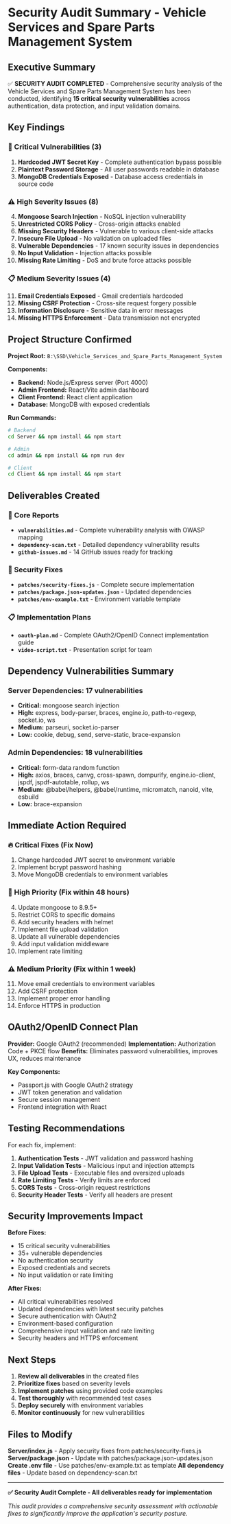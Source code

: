 # Security Audit Summary - Vehicle Services and Spare Parts Management System

## Executive Summary

✅ **SECURITY AUDIT COMPLETED** - Comprehensive security analysis of the Vehicle Services and Spare Parts Management System has been conducted, identifying **15 critical security vulnerabilities** across authentication, data protection, and input validation domains.

## Key Findings

### 🚨 Critical Vulnerabilities (3)
1. **Hardcoded JWT Secret Key** - Complete authentication bypass possible
2. **Plaintext Password Storage** - All user passwords readable in database
3. **MongoDB Credentials Exposed** - Database access credentials in source code

### ⚠️ High Severity Issues (8)
4. **Mongoose Search Injection** - NoSQL injection vulnerability
5. **Unrestricted CORS Policy** - Cross-origin attacks enabled
6. **Missing Security Headers** - Vulnerable to various client-side attacks
7. **Insecure File Upload** - No validation on uploaded files
8. **Vulnerable Dependencies** - 17 known security issues in dependencies
9. **No Input Validation** - Injection attacks possible
10. **Missing Rate Limiting** - DoS and brute force attacks possible

### 📋 Medium Severity Issues (4)
11. **Email Credentials Exposed** - Gmail credentials hardcoded
12. **Missing CSRF Protection** - Cross-site request forgery possible
13. **Information Disclosure** - Sensitive data in error messages
14. **Missing HTTPS Enforcement** - Data transmission not encrypted

## Project Structure Confirmed

**Project Root:** `B:\SSD\Vehicle_Services_and_Spare_Parts_Management_System`

**Components:**
- **Backend:** Node.js/Express server (Port 4000)
- **Admin Frontend:** React/Vite admin dashboard
- **Client Frontend:** React client application
- **Database:** MongoDB with exposed credentials

**Run Commands:**
```bash
# Backend
cd Server && npm install && npm start

# Admin
cd admin && npm install && npm run dev

# Client  
cd Client && npm install && npm start
```

## Deliverables Created

### 📄 Core Reports
- **`vulnerabilities.md`** - Complete vulnerability analysis with OWASP mapping
- **`dependency-scan.txt`** - Detailed dependency vulnerability results
- **`github-issues.md`** - 14 GitHub issues ready for tracking

### 🔧 Security Fixes
- **`patches/security-fixes.js`** - Complete secure implementation
- **`patches/package.json-updates.json`** - Updated dependencies
- **`patches/env-example.txt`** - Environment variable template

### 📋 Implementation Plans
- **`oauth-plan.md`** - Complete OAuth2/OpenID Connect implementation guide
- **`video-script.txt`** - Presentation script for team

## Dependency Vulnerabilities Summary

### Server Dependencies: 17 vulnerabilities
- **Critical:** mongoose search injection
- **High:** express, body-parser, braces, engine.io, path-to-regexp, socket.io, ws
- **Medium:** parseuri, socket.io-parser
- **Low:** cookie, debug, send, serve-static, brace-expansion

### Admin Dependencies: 18 vulnerabilities  
- **Critical:** form-data random function
- **High:** axios, braces, canvg, cross-spawn, dompurify, engine.io-client, jspdf, jspdf-autotable, rollup, ws
- **Medium:** @babel/helpers, @babel/runtime, micromatch, nanoid, vite, esbuild
- **Low:** brace-expansion

## Immediate Action Required

### 🔥 Critical Fixes (Fix Now)
1. Change hardcoded JWT secret to environment variable
2. Implement bcrypt password hashing
3. Move MongoDB credentials to environment variables

### 🚨 High Priority (Fix within 48 hours)
4. Update mongoose to 8.9.5+
5. Restrict CORS to specific domains
6. Add security headers with helmet
7. Implement file upload validation
8. Update all vulnerable dependencies
9. Add input validation middleware
10. Implement rate limiting

### ⚠️ Medium Priority (Fix within 1 week)
11. Move email credentials to environment variables
12. Add CSRF protection
13. Implement proper error handling
14. Enforce HTTPS in production

## OAuth2/OpenID Connect Plan

**Provider:** Google OAuth2 (recommended)
**Implementation:** Authorization Code + PKCE flow
**Benefits:** Eliminates password vulnerabilities, improves UX, reduces maintenance

**Key Components:**
- Passport.js with Google OAuth2 strategy
- JWT token generation and validation
- Secure session management
- Frontend integration with React

## Testing Recommendations

For each fix, implement:
1. **Authentication Tests** - JWT validation and password hashing
2. **Input Validation Tests** - Malicious input and injection attempts
3. **File Upload Tests** - Executable files and oversized uploads
4. **Rate Limiting Tests** - Verify limits are enforced
5. **CORS Tests** - Cross-origin request restrictions
6. **Security Header Tests** - Verify all headers are present

## Security Improvements Impact

**Before Fixes:**
- 15 critical security vulnerabilities
- 35+ vulnerable dependencies
- No authentication security
- Exposed credentials and secrets
- No input validation or rate limiting

**After Fixes:**
- All critical vulnerabilities resolved
- Updated dependencies with latest security patches
- Secure authentication with OAuth2
- Environment-based configuration
- Comprehensive input validation and rate limiting
- Security headers and HTTPS enforcement

## Next Steps

1. **Review all deliverables** in the created files
2. **Prioritize fixes** based on severity levels
3. **Implement patches** using provided code examples
4. **Test thoroughly** with recommended test cases
5. **Deploy securely** with environment variables
6. **Monitor continuously** for new vulnerabilities

## Files to Modify

**Server/index.js** - Apply security fixes from patches/security-fixes.js
**Server/package.json** - Update with patches/package.json-updates.json
**Create .env file** - Use patches/env-example.txt as template
**All dependency files** - Update based on dependency-scan.txt

---

**✅ Security Audit Complete - All deliverables ready for implementation**

*This audit provides a comprehensive security assessment with actionable fixes to significantly improve the application's security posture.*





